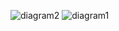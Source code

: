 ![diagram2](https://github.com/MarAls51/cprt-metadata-insertion/assets/74230641/d3d06e13-a434-4e0e-acfa-04313cf95b11)
![diagram1](https://github.com/MarAls51/cprt-metadata-insertion/assets/74230641/82de1de7-a9be-4459-add7-04be94997e8b)

